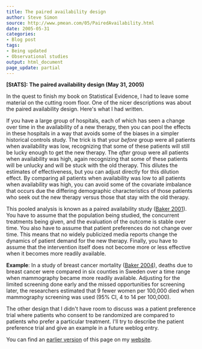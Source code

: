 ```yaml
---
title: The paired availability design
author: Steve Simon
source: http://www.pmean.com/05/PairedAvailability.html
date: 2005-05-31
categories:
- Blog post
tags:
- Being updated
- Observational studies
output: html_document
page_update: partial
---
```

**[StATS]:** **The paired availability design (May
31, 2005)**

In the quest to finish my book on Statistical Evidence, I had to leave
some material on the cutting room floor. One of the nicer descriptions
was about the paired availability design. Here's what I had written.

If you have a large group of hospitals, each of which has seen a
change over time in the availability of a new therapy, then you can
pool the effects in these hospitals in a way that avoids some of the
biases in a simpler historical controls study. The trick is that your
*before* group were all patients when availability was low,
recognizing that some of these patients will still be lucky enough to
get the new therapy. The *after* group were all patients when
availability was high, again recognizing that some of these patients
will be unlucky and will be stuck with the old therapy. This dilutes
the estimates of effectiveness, but you can adjust directly for this
dilution effect. By comparing all patients when availability was low
to all patients when availability was high, you can avoid some of the
covariate imbalance that occurs due the differing demographic
characteristics of those patients who seek out the new therapy versus
those that stay with the old therapy.

This pooled analysis is known as a paired availability study ([Baker
2001](http://www.ncbi.nlm.nih.gov/entrez/query.fcgi?cmd=Retrieve&db=PubMed&list_uids=11602018&dopt=Abstract)).
You have to assume that the population being studied, the concurrent
treatments being given, and the evaluation of the outcome is stable
over time. You also have to assume that patient preferences do not
change over time. This means that no widely publicized media reports
change the dynamics of patient demand for the new therapy. Finally,
you have to assume that the intervention itself does not become more
or less effective when it becomes more readily available.

**Example**: In a study of breast cancer mortality ([Baker
2004](http://www.ncbi.nlm.nih.gov/entrez/query.fcgi?cmd=Retrieve&db=PubMed&list_uids=15149551&dopt=Abstract)),
deaths due to breast cancer were compared in six counties in Sweden
over a time range when mammography became more readily available.
Adjusting for the limited screening done early and the missed
opportunities for screening later, the researchers estimated that 9
fewer women per 100,000 died when mammography screening was used (95%
CI, 4 to 14 per 100,000).

The other design that I didn't have room to discuss was a patient
preference trial where patients who consent to be randomized are
compared to patients who prefer a particular treatment. I'll try to
describe the patient preference trial and give an example in a future
weblog entry.

You can find an [earlier version][sim1] of this page on my [website][sim2].

[sim1]: http://www.pmean.com/05/PairedAvailability.html
[sim2]: http://www.pmean.com
